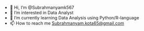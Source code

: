 - 👋 Hi, I’m @Subrahmanyamk567
- 👀 I’m interested in Data Analyst
- 🌱 I’m currently learning Data Analysis using Python/R-language
- 📫 How to reach me Subrahmanyam.kota65@gmail.com

<!---
Subrahmanyamk567/Subrahmanyamk567 is a ✨ special ✨ repository because its `README.md` (this file) appears on your GitHub profile.
You can click the Preview link to take a look at your changes.
--->

